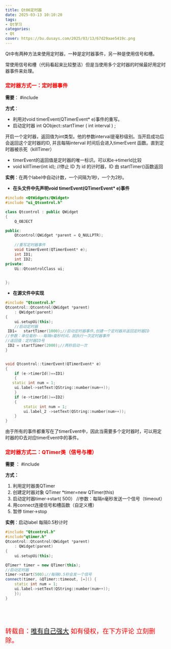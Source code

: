 ```yaml
---
title: Qt06定时器
date: 2025-03-13 10:10:20
tags:
- Qt学习
categories:
- Qt
cover: https://bu.dusays.com/2025/03/13/67d29aae5419c.png
---
```




Qt中有两种方法来使用定时器，一种是定时器事件，另一种是使用信号和槽。

常使用信号和槽（代码看起来比较整洁）但是当使用多个定时器的时候最好用定时器事件来处理。 

### <font color="FF0000">定时器方式一：定时器事件</font>

**需要**： #include <QTimerEvent>

**方式**：

- 利用对void timerEvent(QTimerEvent* e)事件的重写。
- 启动定时器 int QObject::startTimer ( int interval ) ; 

开启一个定时器，返回值为int类型。他的参数interval是毫秒级别。当开启成功后会返回这个定时器的ID, 并且每隔interval 时间后会进入timerEvent 函数。直到定时器被杀死（killTimer）

- timerEvent的返回值是定时器的唯一标识。可以和e->timerId比较
- void killTimer(int id); //停止 ID 为 id 的计时器，ID 由 startTimer()函数返回

**实例**：在两个label中自动计数，一个间隔为1秒，一个为2秒。

- **在头文件中先声明void timerEvent(QTimerEvent\* e)事件**

```c++
#include <QtWidgets/QWidget>
#include "ui_Qtcontrol.h"

class Qtcontrol : public QWidget
{
    Q_OBJECT

public:
    Qtcontrol(QWidget *parent = Q_NULLPTR);
   
    //重写定时器事件
    void timerEvent(QTimerEvent* e);
    int ID1;
    int ID2;
private:
    Ui::QtcontrolClass ui;

   
};
```

- **在源文件中实现**

```c++
#include "Qtcontrol.h"
Qtcontrol::Qtcontrol(QWidget *parent)
    : QWidget(parent)
{
    ui.setupUi(this);
    //启动定时器
 ID1=   startTimer(1000);//启动定时器事件,创建一个定时器并返回定时器ID
//参数：单位毫秒---每隔n毫秒时间，就执行一次定时器事件
//返回值：定时器ID号
 ID2 = startTimer(2000);//两秒启动一次
}


void Qtcontrol::timerEvent(QTimerEvent* e)
{
    if (e->timerId()==ID1)
    {
   static int num = 1;
    ui.label->setText(QString::number(num++));
    }
    if (e->timerId()==ID2)
    {
        static int num = 1;
        ui.label_2 ->setText(QString::number(num++));
    }
}
```

由于所有的事件都重写在了timerEvent中，因此当需要多个定时器时，可以用定时器的ID去对应timerEvent中的事件。

### <font color="FF0000">定时器方式二：QTimer类（信号与槽）</font>

**需要** ： #include <QTimer>

**方式：**

1. 利用定时器类QTimer
2. 创建定时器对象 QTimer *timer=new QTimer(this)
3. 启动定时器timer->start( 500） //参数：每隔n毫秒发送一个信号（timeout）
4. 用connect连接信号和槽函数（自定义槽）
5. 暂停 timer->stop

**实例**：启动label 每隔0.5秒计时

```C++
#include "Qtcontrol.h"
#include"qtimer.h"
Qtcontrol::Qtcontrol(QWidget *parent)
    : QWidget(parent)
{
    ui.setupUi(this);

QTimer* timer = new QTimer(this);
//启动定时器
timer->start(500);//每隔0.5秒会发一个信号
connect(timer, &QTimer::timeout, [=]() {
    static int num = 1;
    ui.label->setText(QString::number(num++));
    });
}
```

<br>

<br>

<br>

<span style="color: red; font-size: 20px;">转载自：[唯有自己强大](https://www.cnblogs.com/xyf327)          如有侵权，在下方评论  立刻删除。</span>